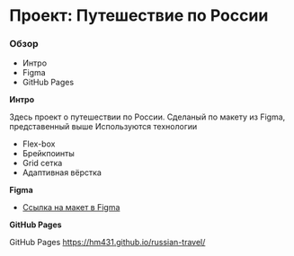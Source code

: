 # Проект: Путешествие по России

### Обзор
* Интро
* Figma
* GitHub Pages

**Интро**

Здесь проект о путешествии по России.
Сделаный по макету из Figma, представенный выше 
Используются технологии
* Flex-box
* Брейкпоинты
* Grid сетка 
* Адаптивная вёрстка 

**Figma**

* [Ссылка на макет в Figma](https://www.figma.com/file/5S2WSbEFL6awjVWJ0NWL8Q/Sprint-3_-Russia-_-desktop-mobile?node-id=28503%3A0)

**GitHub Pages**

GitHub Pages 
https://hm431.github.io/russian-travel/
